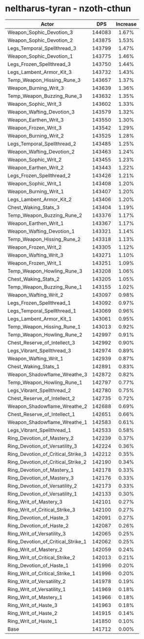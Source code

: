# neltharus-tyran - nzoth-cthun
| Actor | DPS | Increase |
|---|:---:|:---:|
|Weapon_Sophic_Devotion_3|144083|1.67%|
|Weapon_Sophic_Devotion_2|143875|1.53%|
|Legs_Temporal_Spellthread_3|143799|1.47%|
|Weapon_Sophic_Devotion_1|143775|1.46%|
|Legs_Frozen_Spellthread_3|143750|1.44%|
|Legs_Lambent_Armor_Kit_3|143732|1.43%|
|Temp_Weapon_Hissing_Rune_3|143657|1.37%|
|Weapon_Burning_Writ_3|143639|1.36%|
|Temp_Weapon_Buzzing_Rune_3|143632|1.35%|
|Weapon_Sophic_Writ_3|143602|1.33%|
|Weapon_Wafting_Devotion_3|143579|1.32%|
|Weapon_Earthen_Writ_3|143550|1.30%|
|Weapon_Frozen_Writ_3|143542|1.29%|
|Weapon_Burning_Writ_2|143525|1.28%|
|Legs_Temporal_Spellthread_2|143485|1.25%|
|Weapon_Wafting_Devotion_2|143463|1.24%|
|Weapon_Sophic_Writ_2|143455|1.23%|
|Weapon_Earthen_Writ_2|143443|1.22%|
|Legs_Frozen_Spellthread_2|143426|1.21%|
|Weapon_Sophic_Writ_1|143408|1.20%|
|Weapon_Burning_Writ_1|143407|1.20%|
|Legs_Lambent_Armor_Kit_2|143406|1.20%|
|Chest_Waking_Stats_3|143404|1.19%|
|Temp_Weapon_Buzzing_Rune_2|143376|1.17%|
|Weapon_Earthen_Writ_1|143367|1.17%|
|Weapon_Wafting_Devotion_1|143321|1.14%|
|Temp_Weapon_Hissing_Rune_2|143318|1.13%|
|Weapon_Frozen_Writ_2|143305|1.12%|
|Weapon_Wafting_Writ_3|143271|1.10%|
|Weapon_Frozen_Writ_1|143251|1.09%|
|Temp_Weapon_Howling_Rune_3|143208|1.06%|
|Chest_Waking_Stats_2|143205|1.05%|
|Temp_Weapon_Buzzing_Rune_1|143155|1.02%|
|Weapon_Wafting_Writ_2|143097|0.98%|
|Legs_Frozen_Spellthread_1|143092|0.97%|
|Legs_Temporal_Spellthread_1|143069|0.96%|
|Legs_Lambent_Armor_Kit_1|143061|0.95%|
|Temp_Weapon_Hissing_Rune_1|143013|0.92%|
|Temp_Weapon_Howling_Rune_2|142997|0.91%|
|Chest_Reserve_of_Intellect_3|142992|0.90%|
|Legs_Vibrant_Spellthread_3|142974|0.89%|
|Weapon_Wafting_Writ_1|142939|0.87%|
|Chest_Waking_Stats_1|142891|0.83%|
|Weapon_Shadowflame_Wreathe_3|142872|0.82%|
|Temp_Weapon_Howling_Rune_1|142797|0.77%|
|Legs_Vibrant_Spellthread_2|142780|0.75%|
|Chest_Reserve_of_Intellect_2|142735|0.72%|
|Weapon_Shadowflame_Wreathe_2|142688|0.69%|
|Chest_Reserve_of_Intellect_1|142651|0.66%|
|Weapon_Shadowflame_Wreathe_1|142583|0.61%|
|Legs_Vibrant_Spellthread_1|142533|0.58%|
|Ring_Devotion_of_Mastery_2|142239|0.37%|
|Ring_Devotion_of_Versatility_3|142224|0.36%|
|Ring_Devotion_of_Critical_Strike_3|142212|0.35%|
|Ring_Devotion_of_Critical_Strike_2|142190|0.34%|
|Ring_Devotion_of_Mastery_1|142178|0.33%|
|Ring_Devotion_of_Mastery_3|142176|0.33%|
|Ring_Devotion_of_Versatility_2|142173|0.33%|
|Ring_Devotion_of_Versatility_1|142133|0.30%|
|Ring_Writ_of_Mastery_3|142101|0.27%|
|Ring_Writ_of_Critical_Strike_3|142100|0.27%|
|Ring_Devotion_of_Haste_3|142091|0.27%|
|Ring_Devotion_of_Haste_2|142087|0.26%|
|Ring_Writ_of_Versatility_3|142065|0.25%|
|Ring_Devotion_of_Critical_Strike_1|142062|0.25%|
|Ring_Writ_of_Mastery_2|142059|0.24%|
|Ring_Writ_of_Critical_Strike_2|142013|0.21%|
|Ring_Devotion_of_Haste_1|141996|0.20%|
|Ring_Writ_of_Critical_Strike_1|141996|0.20%|
|Ring_Writ_of_Versatility_2|141978|0.19%|
|Ring_Writ_of_Versatility_1|141969|0.18%|
|Ring_Writ_of_Mastery_1|141966|0.18%|
|Ring_Writ_of_Haste_3|141963|0.18%|
|Ring_Writ_of_Haste_2|141915|0.14%|
|Ring_Writ_of_Haste_1|141850|0.10%|
|Base|141712|0.00%|
